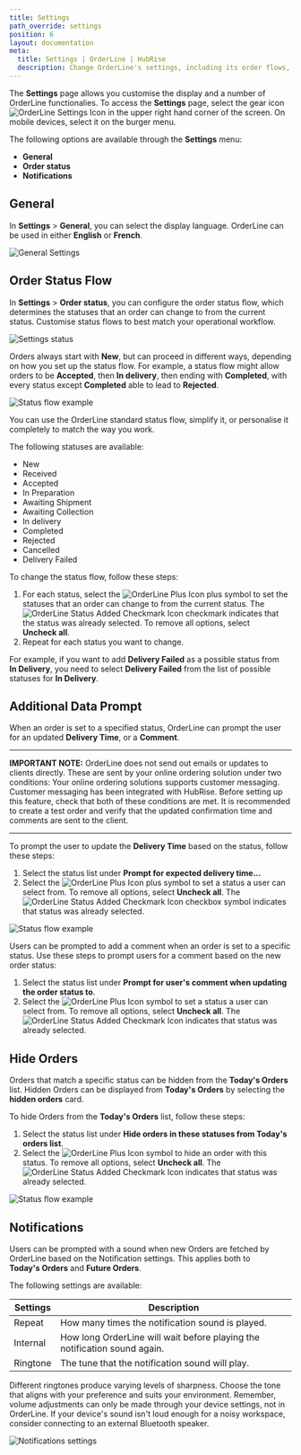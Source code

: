 ```yaml
---
title: Settings
path_override: settings
position: 6
layout: documentation
meta:
  title: Settings | OrderLine | HubRise
  description: Change OrderLine's settings, including its order flows, statuses, and language preferences. Synchronise data between your EPOS and your apps.
---
```


The **Settings** page allows you customise the display and a number of OrderLine functionalies. To access the **Settings** page, select the gear icon <InlineImage width="20" height="20">![OrderLine Settings Icon](../images/035-settings.jpg)</InlineImage> in the upper right hand corner of the screen. On mobile devices, select it on the burger menu.

The following options are available through the **Settings** menu:

- **General**
- **Order status**
- **Notifications**

## General

In **Settings** > **General**, you can select the display language. OrderLine can be used in either **English** or **French**.

![General Settings](./images/009-2x-settings-general.png)

## Order Status Flow

In **Settings** > **Order status**, you can configure the order status flow, which determines the statuses that an order can change to from the current status. Customise status flows to best match your operational workflow.

![Settings status](./images/014-2x-settings-order-status.png)

Orders always start with **New**, but can proceed in different ways, depending on how you set up the status flow. For example, a status flow might allow orders to be **Accepted**, then **In delivery**, then ending with **Completed**, with every status except **Completed** able to lead to **Rejected**.

![Status flow example](./images/010-2x-status-flow-example.png)

You can use the OrderLine standard status flow, simplify it, or personalise it completely to match the way you work.

The following statuses are available:

- New
- Received
- Accepted
- In Preparation
- Awaiting Shipment
- Awaiting Collection
- In delivery
- Completed
- Rejected
- Cancelled
- Delivery Failed

To change the status flow, follow these steps:

1. For each status, select the <InlineImage width="40" height="42">![OrderLine Plus Icon](../images/034-orderline-status-add-specific.jpg)</InlineImage> plus symbol to set the statuses that an order can change to from the current status. The <InlineImage width="40" height="40">![OrderLine Status Added Checkmark Icon](../images/037-orderline-status-added.jpg)</InlineImage> checkmark indicates that the status was already selected. To remove all options, select **Uncheck all**.
1. Repeat for each status you want to change.

For example, if you want to add **Delivery Failed** as a possible status from **In Delivery**, you need to select **Delivery Failed** from the list of possible statuses for **In Delivery**.

## Additional Data Prompt

When an order is set to a specified status, OrderLine can prompt the user for an updated **Delivery Time**, or a **Comment**.

---

**IMPORTANT NOTE:** OrderLine does not send out emails or updates to clients directly. These are sent by your online ordering solution under two conditions: Your online ordering solutions supports customer messaging.
Customer messaging has been integrated with HubRise. Before setting up this feature, check that both of these conditions are met. It is recommended to create a test order and verify that the updated confirmation time and comments are sent to the client.

---

To prompt the user to update the **Delivery Time** based on the status, follow these steps:

1. Select the status list under **Prompt for expected delivery time...**
1. Select the <InlineImage width="40" height="42">![OrderLine Plus Icon](../images/034-orderline-status-add-specific.jpg)</InlineImage> plus symbol to set a status a user can select from. To remove all options, select **Uncheck all**. The <InlineImage width="40" height="40">![OrderLine Status Added Checkmark Icon](../images/037-orderline-status-added.jpg)</InlineImage> checkbox symbol indicates that status was already selected.

![Status flow example](./images/012-2x-add-prompt-in-delivery.png)

Users can be prompted to add a comment when an order is set to a specific status. Use these steps to prompt users for a comment based on the new order status:

1. Select the status list under **Prompt for user's comment when updating the order status to**.
1. Select the <InlineImage width="40" height="42">![OrderLine Plus Icon](../images/034-orderline-status-add-specific.jpg)</InlineImage> symbol to set a status a user can select from. To remove all options, select **Uncheck all**. The <InlineImage width="40" height="40">![OrderLine Status Added Checkmark Icon](../images/037-orderline-status-added.jpg)</InlineImage> indicates that status was already selected.

## Hide Orders

Orders that match a specific status can be hidden from the **Today's Orders** list. Hidden Orders can be displayed from **Today's Orders** by selecting the **hidden orders** card.

To hide Orders from the **Today's Orders** list, follow these steps:

1. Select the status list under **Hide orders in these statuses from Today's orders list**.
1. Select the <InlineImage width="40" height="42">![OrderLine Plus Icon](../images/034-orderline-status-add-specific.jpg)</InlineImage> symbol to hide an order with this status. To remove all options, select **Uncheck all**. The <InlineImage width="40" height="40">![OrderLine Status Added Checkmark Icon](../images/037-orderline-status-added.jpg)</InlineImage> indicates that status was already selected.

![Status flow example](./images/015-2x-setting-hidden-completed.png)

## Notifications

Users can be prompted with a sound when new Orders are fetched by OrderLine based on the Notification settings. This applies both to **Today's Orders** and **Future Orders**.

The following settings are available:

| Settings | Description                                                               |
| -------- | ------------------------------------------------------------------------- |
| Repeat   | How many times the notification sound is played.                          |
| Internal | How long OrderLine will wait before playing the notification sound again. |
| Ringtone | The tune that the notification sound will play.                           |

Different ringtones produce varying levels of sharpness. Choose the tone that aligns with your preference and suits your environment. Remember, volume adjustments can only be made through your device settings, not in OrderLine. If your device's sound isn't loud enough for a noisy workspace, consider connecting to an external Bluetooth speaker.

![Notifications settings](./images/016-2x-settings-notifications.png)

